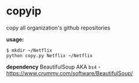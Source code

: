 # copyip
copy all organization's github repositories


**usage:**
```
$ mkdir ~/Netflix
python copy.py Netflix ~/Netflix
```
**dependency**
BeautifulSoup AKA `bs4` - https://www.crummy.com/software/BeautifulSoup/
